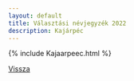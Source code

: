 ```yaml
---
layout: default
title: Választási névjegyzék 2022
description: Kajárpéc
---
```


{% include Kajaarpeec.html %}

[Vissza](./)